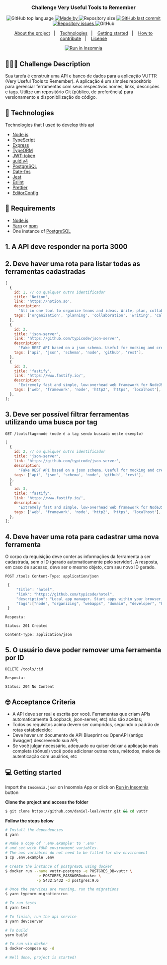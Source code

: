 <h3 align="center">
  Challenge Very Useful Tools to Remember
</h3>

<p align="center">
  <img alt="GitHub top language" src="https://img.shields.io/github/languages/top/daniel-leal/vuttr?color=%23FF9000">

  <a href="https://www.linkedin.com/in/daniel-borges-leal-58198087/" target="_blank" rel="noopener noreferrer">
    <img alt="Made by" src="https://img.shields.io/badge/made%20by-daniel%20leal-%23FF9000">
  </a>

  <img alt="Repository size" src="https://img.shields.io/github/repo-size/daniel-leal/vuttr?color=%23FF9000">

  <a href="https://github.com/daniel-leal/vuttr/commits/main">
    <img alt="GitHub last commit" src="https://img.shields.io/github/last-commit/daniel-leal/vuttr?color=%23FF9000">
  </a>

  <a href="https://github.com/daniel-leal/vuttr/issues">
    <img alt="Repository issues" src="https://img.shields.io/github/issues/daniel-leal/vuttr?color=%23FF9000">
  </a>

  <img alt="GitHub" src="https://img.shields.io/github/license/daniel-leal/vuttr?color=%23FF9000">
</p>

<p align="center">
  <a href="#%EF%B8%8F-about-the-project">About the project</a>&nbsp;&nbsp;&nbsp;|&nbsp;&nbsp;&nbsp;
  <a href="#-technologies">Technologies</a>&nbsp;&nbsp;&nbsp;|&nbsp;&nbsp;&nbsp;
  <a href="#-getting-started">Getting started</a>&nbsp;&nbsp;&nbsp;|&nbsp;&nbsp;&nbsp;
  <a href="#-how-to-contribute">How to contribute</a>&nbsp;&nbsp;&nbsp;|&nbsp;&nbsp;&nbsp;
  <a href="#-license">License</a>
</p>

<p id="insomniaButton" align="center">
<a href="https://insomnia.rest/run/?label=Vuttr%20API&uri=https%3A%2F%2Fraw.githubusercontent.com%2Fdaniel-leal%2Fvuttr%2Fmain%2FInsomnia.json" target="_blank"><img src="https://insomnia.rest/images/run.svg" alt="Run in Insomnia"></a>
</p>

## 💇🏻‍♂️ Challenge Description

Sua tarefa é construir uma API e banco de dados para a aplicação VUTTR (Very Useful Tools to Remember). A aplicação é um simples repositório para gerenciar ferramentas com seus respectivos nomes, links, descrições e tags. Utilize um repositório Git (público, de preferência) para versionamento e disponibilização do código.

## 🚀 Technologies

Technologies that I used to develop this api

- [Node.js](https://nodejs.org/en/)
- [TypeScript](https://www.typescriptlang.org/)
- [Express](https://expressjs.com/pt-br/)
- [TypeORM](https://typeorm.io/#/)
- [JWT-token](https://jwt.io/)
- [uuid v4](https://github.com/thenativeweb/uuidv4/)
- [PostgreSQL](https://www.postgresql.org/)
- [Date-fns](https://date-fns.org/)
- [Jest](https://jestjs.io/)
- [Eslint](https://eslint.org/)
- [Prettier](https://prettier.io/)
- [EditorConfig](https://editorconfig.org/)

## 📃 Requirements

- [Node.js](https://nodejs.org/en/)
- [Yarn](https://classic.yarnpkg.com/) or [npm](https://www.npmjs.com/)
- One instance of [PostgreSQL](https://www.postgresql.org/)

## 1. A API deve responder na porta 3000

## 2. Deve haver uma rota para listar todas as ferramentas cadastradas

```javascript
[
  {
    id: 1, // ou qualquer outro identificador
    title: 'Notion',
    link: 'https://notion.so',
    description:
      'All in one tool to organize teams and ideas. Write, plan, collaborate, and get organized. ',
    tags: ['organization', 'planning', 'collaboration', 'writing', 'calendar'],
  },
  {
    id: 2,
    title: 'json-server',
    link: 'https://github.com/typicode/json-server',
    description:
      'Fake REST API based on a json schema. Useful for mocking and creating APIs for front-end devs to consume in coding challenges.',
    tags: ['api', 'json', 'schema', 'node', 'github', 'rest'],
  },
  {
    id: 3,
    title: 'fastify',
    link: 'https://www.fastify.io/',
    description:
      'Extremely fast and simple, low-overhead web framework for NodeJS. Supports HTTP2.',
    tags: ['web', 'framework', 'node', 'http2', 'https', 'localhost'],
  },
];
```

## 3. Deve ser possível filtrar ferramentas utilizando uma busca por tag

```
GET /tools?tag=node (node é a tag sendo buscada neste exemplo)
```

```javascript
[
  {
    id: 2, // ou qualquer outro identificador
    title: 'json-server',
    link: 'https://github.com/typicode/json-server',
    description:
      'Fake REST API based on a json schema. Useful for mocking and creating APIs for front-end devs to consume in coding challenges.',
    tags: ['api', 'json', 'schema', 'node', 'github', 'rest'],
  },
  {
    id: 3,
    title: 'fastify',
    link: 'https://www.fastify.io/',
    description:
      'Extremely fast and simple, low-overhead web framework for NodeJS. Supports HTTP2.',
    tags: ['web', 'framework', 'node', 'http2', 'https', 'localhost'],
  },
];
```

## 4. Deve haver uma rota para cadastrar uma nova ferramenta

O corpo da requisição deve conter as informações da ferramenta a ser cadastrada, sem o ID (gerado automaticamente pelo servidor). A resposta, em caso de sucesso, deve ser o mesmo objeto, com seu novo ID gerado.

```
POST /tools Content-Type: application/json
```

```javascript
 {
     "title": "hotel",
     "link": "https://github.com/typicode/hotel",
     "description": "Local app manager. Start apps within your browser, developer tool with local .localhost domain and https out of the box.",
     "tags":["node", "organizing", "webapps", "domain", "developer", "https", "proxy"]
 }
```

```
Resposta:

Status: 201 Created

Content-Type: application/json
```

## 5. O usuário deve poder remover uma ferramenta por ID

```
DELETE /tools/:id

Resposta:

Status: 204 No Content
```

## 🤓 Acceptance Criteria

- A API deve ser real e escrita por você. Ferramentas que criam APIs
  automaticamente (Loopback, json-server, etc) não são aceitas;
- Todos os requisitos acima devem ser cumpridos, seguindo o padrão de rotas
  estabelecido;
- Deve haver um documento de API Blueprint ou OpenAPI (antigo Swagger)
  descrevendo sua API;
- Se você julgar necessário, adequado ou quiser deixar a aplicação mais completa (bônus!) você pode adicionar outras rotas, métodos, meios de autenticação com usuários, etc

## 💻 Getting started

Import the `Insomnia.json` on Insomnia App or click on [Run in Insomnia](#insomniaButton) button

**Clone the project and access the folder**

```bash
$ git clone https://github.com/daniel-leal/vuttr.git && cd vuttr
```

**Follow the steps below**

```bash
# Install the dependencies
$ yarn

# Make a copy of '.env.example' to '.env'
# and set with YOUR environment variables.
# The aws variables do not need to be filled for dev environment
$ cp .env.example .env

# Create the instance of postgreSQL using docker
$ docker run --name vuttr-postgres -e POSTGRES_DB=vuttr \
              -e POSTGRES_PASSWORD=docker \
              -p 5432:5432 -d postgres:9.6

# Once the services are running, run the migrations
$ yarn typeorm migration:run

# To run tests
$ yarn test

# To finish, run the api service
$ yarn dev:server

# To build
yarn build

# To run via docker
$ docker-compose up -d

# Well done, project is started!
```

